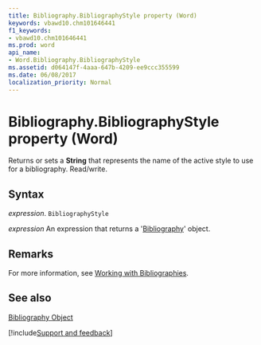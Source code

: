 ```yaml
---
title: Bibliography.BibliographyStyle property (Word)
keywords: vbawd10.chm101646441
f1_keywords:
- vbawd10.chm101646441
ms.prod: word
api_name:
- Word.Bibliography.BibliographyStyle
ms.assetid: d064147f-4aaa-647b-4209-ee9ccc355599
ms.date: 06/08/2017
localization_priority: Normal
---
```



# Bibliography.BibliographyStyle property (Word)

Returns or sets a  **String** that represents the name of the active style to use for a bibliography. Read/write.


## Syntax

_expression_. `BibliographyStyle`

 _expression_ An expression that returns a '[Bibliography](Word.Bibliography.md)' object.


## Remarks

For more information, see [Working with Bibliographies](../word/Concepts/Working-with-Word/working-with-bibliographies.md).


## See also


[Bibliography Object](Word.Bibliography.md)

[!include[Support and feedback](~/includes/feedback-boilerplate.md)]